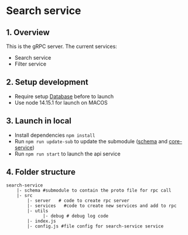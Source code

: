 # Search service

## 1. Overview

This is the gRPC server.
The current services:

- Search service
- Filter service

## 2. Setup development

- Require setup [Database](https://github.com/lethanhlong257/core-services) before to launch
- Use node 14.15.1 for launch on MACOS

## 3. Launch in local

- Install dependencies ```npm install```
- Run ```npm run update-sub``` to update the submodule ([schema](https://github.com/lethanhlong257/schema) and [core-service](https://github.com/lethanhlong257/core-services))
- Run ```npm run start``` to launch the api service

## 4. Folder structure

```codeblock
search-service
    |- schema #submodule to contain the proto file for rpc call
    |- src
        |- server   # code to create rpc server
        |- services   #code to create new services and add to rpc
        |- utils
              |- debug # debug log code
        |- index.js
        |- config.js #file config for search-service service

```
